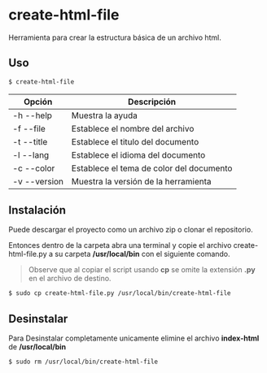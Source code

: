 # create-html-file
Herramienta para crear la estructura básica de un archivo html.

## Uso

```bash
$ create-html-file
```

| Opción      | Descripción                                 |
|-------------|---------------------------------------------|
|-h --help    | Muestra la ayuda                            |
|-f --file    | Establece el nombre del archivo             |
|-t --title   | Establece el titulo del documento           |
|-l --lang    | Establece el idioma del documento           |
|-c --color   | Establece el tema de color del documento    |
|-v --version | Muestra la versión de la herramienta        |

## Instalación

Puede descargar el proyecto como un archivo zip o clonar el repositorio.

Entonces dentro de la carpeta abra una terminal y copie el archivo create-html-file.py a su carpeta **/usr/local/bin** con el siguiente comando.

> Observe que al copiar el script usando **cp** se omite la extensión **.py** en el archivo de destino.

```bash
$ sudo cp create-html-file.py /usr/local/bin/create-html-file
```

## Desinstalar

Para Desinstalar completamente unicamente elimine el archivo **index-html** de **/usr/local/bin**

```bash
$ sudo rm /usr/local/bin/create-html-file
```
